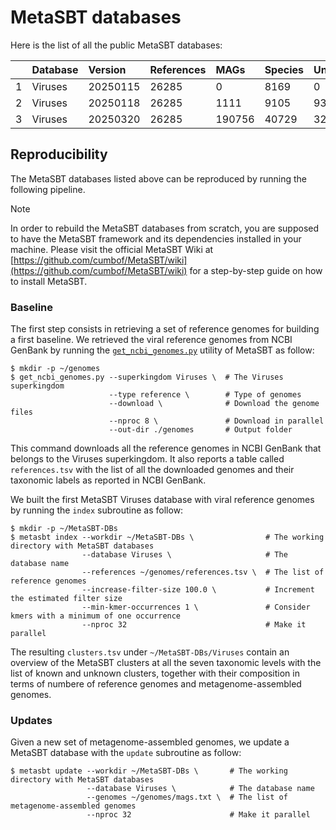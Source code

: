 # MetaSBT databases

Here is the list of all the public MetaSBT databases:

|    | Database | Version  | References | MAGs   | Species | Unknowns |
| -: | :------- | :------- | :--------- | :----- | :------ | :------- |
|  1 | Viruses  | 20250115 | 26285      | 0      | 8169    | 0        |
|  2 | Viruses  | 20250118 | 26285      | 1111   | 9105    | 936      |
|  3 | Viruses  | 20250320 | 26285      | 190756 | 40729   | 32560    |

## Reproducibility

The MetaSBT databases listed above can be reproduced by running the following pipeline.

> [!NOTE]
> In order to rebuild the MetaSBT databases from scratch, you are supposed to have the MetaSBT framework and its dependencies installed in your machine. Please visit the official MetaSBT Wiki at [https://github.com/cumbof/MetaSBT/wiki](https://github.com/cumbof/MetaSBT/wiki) for a step-by-step guide on how to install MetaSBT.

### Baseline

The first step consists in retrieving a set of reference genomes for building a first baseline. We retrieved the viral reference genomes from NCBI GenBank by running the [`get_ncbi_genomes.py`](https://github.com/cumbof/MetaSBT/blob/main/scripts/get_ncbi_genomes.py) utility of MetaSBT as follow:

```text
$ mkdir -p ~/genomes
$ get_ncbi_genomes.py --superkingdom Viruses \  # The Viruses superkingdom
                      --type reference \        # Type of genomes
                      --download \              # Download the genome files
                      --nproc 8 \               # Download in parallel
                      --out-dir ./genomes       # Output folder
```

This command downloads all the reference genomes in NCBI GenBank that belongs to the Viruses superkingdom. It also reports a table called `references.tsv` with the list of all the downloaded genomes and their taxonomic labels as reported in NCBI GenBank.

We built the first MetaSBT Viruses database with viral reference genomes by running the `index` subroutine as follow:

```text
$ mkdir -p ~/MetaSBT-DBs
$ metasbt index --workdir ~/MetaSBT-DBs \                # The working directory with MetaSBT databases
                --database Viruses \                     # The database name
                --references ~/genomes/references.tsv \  # The list of reference genomes
                --increase-filter-size 100.0 \           # Increment the estimated filter size
                --min-kmer-occurrences 1 \               # Consider kmers with a minimum of one occurrence
                --nproc 32                               # Make it parallel
```

The resulting `clusters.tsv` under `~/MetaSBT-DBs/Viruses` contain an overview of the MetaSBT clusters at all the seven taxonomic levels with the list of known and unknown clusters, together with their composition in terms of numbere of reference genomes and metagenome-assembled genomes.

### Updates

Given a new set of metagenome-assembled genomes, we update a MetaSBT database with the `update` subroutine as follow:

```text
$ metasbt update --workdir ~/MetaSBT-DBs \       # The working directory with MetaSBT databases
                 --database Viruses \            # The database name
                 --genomes ~/genomes/mags.txt \  # The list of metagenome-assembled genomes
                 --nproc 32                      # Make it parallel
```
